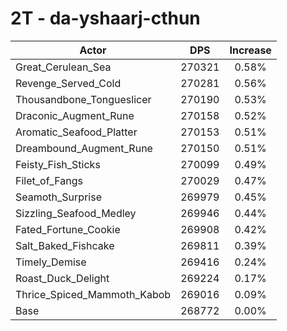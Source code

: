 # 2T - da-yshaarj-cthun
| Actor | DPS | Increase |
|---|:---:|:---:|
|Great_Cerulean_Sea|270321|0.58%|
|Revenge_Served_Cold|270281|0.56%|
|Thousandbone_Tongueslicer|270190|0.53%|
|Draconic_Augment_Rune|270158|0.52%|
|Aromatic_Seafood_Platter|270153|0.51%|
|Dreambound_Augment_Rune|270150|0.51%|
|Feisty_Fish_Sticks|270099|0.49%|
|Filet_of_Fangs|270029|0.47%|
|Seamoth_Surprise|269979|0.45%|
|Sizzling_Seafood_Medley|269946|0.44%|
|Fated_Fortune_Cookie|269908|0.42%|
|Salt_Baked_Fishcake|269811|0.39%|
|Timely_Demise|269416|0.24%|
|Roast_Duck_Delight|269224|0.17%|
|Thrice_Spiced_Mammoth_Kabob|269016|0.09%|
|Base|268772|0.00%|
